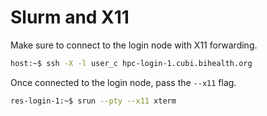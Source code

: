 # Slurm and X11

Make sure to connect to the login node with X11 forwarding.

```bash
host:~$ ssh -X -l user_c hpc-login-1.cubi.bihealth.org
```

Once connected to the login node, pass the `--x11` flag.

```bash
res-login-1:~$ srun --pty --x11 xterm
```
